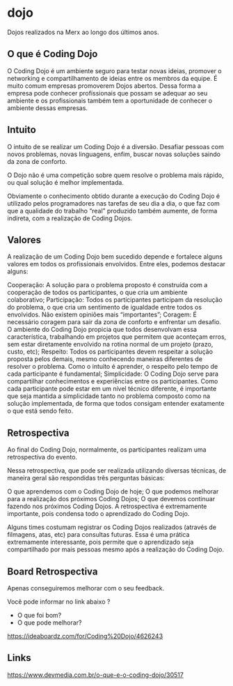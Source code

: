 # dojo

Dojos realizados na Merx ao longo dos últimos anos.

## O que é Coding Dojo

O Coding Dojo é um ambiente seguro para testar novas ideias, promover o networking e compartilhamento de ideias entre os membros da equipe. É muito comum empresas promoverem Dojos abertos. Dessa forma a empresa pode conhecer profissionais que possam se adequar ao seu ambiente e os profissionais também tem a oportunidade de conhecer o ambiente dessas empresas.

## Intuito
O intuito de se realizar um Coding Dojo é a diversão. Desafiar pessoas com novos problemas, novas linguagens, enfim, buscar novas soluções saindo da zona de conforto.

O Dojo não é uma competição sobre quem resolve o problema mais rápido, ou qual solução é melhor implementada.

Obviamente o conhecimento obtido durante a execução do Coding Dojo é utilizado pelos programadores nas tarefas de seu dia a dia, o que faz com que a qualidade do trabalho “real” produzido também aumente, de forma indireta, com a realização de Coding Dojos.

## Valores
A realização de um Coding Dojo bem sucedido depende e fortalece alguns valores em todos os profissionais envolvidos. Entre eles, podemos destacar alguns:

Cooperação: A solução para o problema proposto é construída com a cooperação de todos os participantes, o que cria um ambiente colaborativo;
Participação: Todos os participantes participam da resolução do problema, o que cria um sentimento de igualdade entre todos os envolvidos. Não existem opiniões mais “importantes”;
Coragem: É necessário coragem para sair da zona de conforto e enfrentar um desafio. O ambiente do Coding Dojo propicia que todos desenvolvam essa característica, trabalhando em projetos que permitem que aconteçam erros, sem estar diretamente envolvido na rotina normal de um projeto (prazo, custo, etc);
Respeito: Todos os participantes devem respeitar a solução proposta pelos demais, mesmo conhecendo maneiras diferentes de resolver o problema. Como o intuito é aprender, o respeito pelo tempo de cada participante é fundamental;
Simplicidade: O Coding Dojo serve para compartilhar conhecimentos e experiências entre os participantes. Como cada participante pode estar em um nível técnico diferente, é importante que seja mantida a simplicidade tanto no problema composto como na solução implementada, de forma que todos consigam entender exatamente o que está sendo feito.

## Retrospectiva
Ao final do Coding Dojo, normalmente, os participantes realizam uma retrospectiva do evento.

Nessa retrospectiva, que pode ser realizada utilizando diversas técnicas, de maneira geral são respondidas três perguntas básicas:

O que aprendemos com o Coding Dojo de hoje;
O que podemos melhorar para a realização dos próximos Coding Dojos;
O que devemos continuar fazendo nos próximos Coding Dojos.
A retrospectiva é extremamente importante, pois condensa todo o aprendizado do Coding Dojo.

Alguns times costumam registrar os Coding Dojos realizados (através de filmagens, atas, etc) para consultas futuras. Essa é uma prática extremamente interessante, pois permite que o aprendizado seja compartilhado por mais pessoas mesmo após a realização do Coding Dojo.

## Board Retrospectiva

Apenas conseguiremos melhorar com o seu feedback.

Você pode informar no link abaixo ?

* O que foi bom?
* O que pode melhorar?

https://ideaboardz.com/for/Coding%20Dojo/4626243

## Links

https://www.devmedia.com.br/o-que-e-o-coding-dojo/30517
